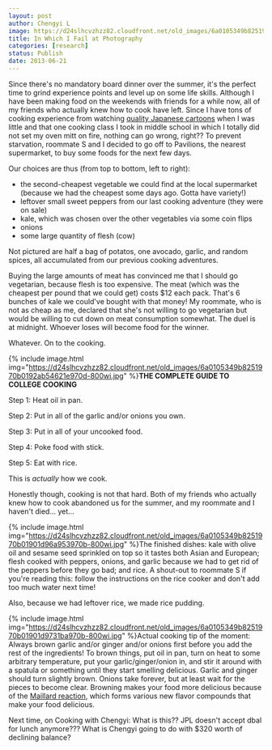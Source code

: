 ```yaml
---
layout: post
author: Chengyi L
image: https://d24slhcvzhzz82.cloudfront.net/old_images/6a0105349b8251970b0192ab5403f4970d-800wi.jpg
title: In Which I Fail at Photography
categories: [research]
status: Publish
date: 2013-06-21
---
```



Since there's no mandatory board dinner over the summer, it's the perfect time to grind experience points and level up on some life skills. Although I have been making food on the weekends with friends for a while now, all of my friends who actually knew how to cook have left. Since I have tons of cooking experience from watching <a href="https://en.wikipedia.org/wiki/Ch%C5%ABka_Ichiban">quality Japanese cartoons</a> when I was little and that one cooking class I took in middle school in which I totally did not set my oven mitt on fire, nothing can go wrong, right??
To prevent starvation, roommate S and I decided to go off to Pavilions, the nearest supermarket, to buy some foods for the next few days. 

 
 Our choices are thus (from top to bottom, left to right): 

- the second-cheapest vegetable we could find at the local supermarket (because we had the cheapest some days ago. Gotta have variety!)
- leftover small sweet peppers from our last cooking adventure (they were on sale)
- kale, which was chosen over the other vegetables via some coin flips
- onions
- some large quantity of flesh (cow)

Not pictured are half a bag of potatos, one avocado, garlic, and random spices, all accumulated from our previous cooking adventures. 

Buying the large amounts of meat has convinced me that I should go vegetarian, because flesh is too expensive. The meat (which was the cheapest per pound that we could get) costs $12 each pack. That's 6 bunches of kale we could've bought with that money! My roommate, who is not as cheap as me, declared that she's not willing to go vegetarian but would be willing to cut down on meat consumption somewhat. The duel is at midnight. Whoever loses will become food for the winner.

Whatever. On to the cooking. 

{% include image.html img="https://d24slhcvzhzz82.cloudfront.net/old_images/6a0105349b8251970b0192ab54621e970d-800wi.jpg" %}**THE COMPLETE GUIDE TO COLLEGE COOKING**

Step 1: Heat oil in pan.

Step 2: Put in all of the garlic and/or onions you own. 

Step 3: Put in all of your uncooked food.

Step 4: Poke food with stick.

Step 5: Eat with rice. 

This is *actually* how we cook. 

Honestly though, cooking is not that hard. Both of my friends who actually knew how to cook abandoned us for the summer, and my roommate and I haven't died... yet... 

{% include image.html img="https://d24slhcvzhzz82.cloudfront.net/old_images/6a0105349b8251970b01901d96a953970b-800wi.jpg" %}The finished dishes: kale with olive oil and sesame seed sprinkled on top so it tastes both Asian and European; flesh cooked with peppers, onions, and garlic because we had to get rid of the peppers before they go bad; and rice. A shout-out to roommate S if you're reading this: follow the instructions on the rice cooker and don't add too much water next time!

Also, because we had leftover rice, we made rice pudding.


{% include image.html img="https://d24slhcvzhzz82.cloudfront.net/old_images/6a0105349b8251970b01901d9731ba970b-800wi.jpg" %}Actual cooking tip of the moment: Always brown garlic and/or ginger and/or onions first before you add the rest of the ingredients! To brown things, put oil in pan, turn on heat to some arbitrary temperature, put your garlic/ginger/onion in, and stir it around with a spatula or something until they start smelling delicious. Garlic and ginger should turn slightly brown. Onions take forever, but at least wait for the pieces to become clear. Browning makes your food more delicious because of the <a href="https://en.wikipedia.org/wiki/Maillard_reaction">Maillard reaction</a>, which forms various new flavor compounds that make your food delicious. 

Next time, on Cooking with Chengyi: What is this?? JPL doesn't accept dbal for lunch anymore??? What is Chengyi going to do with $320 worth of declining balance? 

